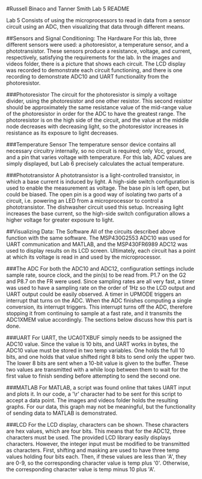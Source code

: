 #Russell Binaco and Tanner Smith Lab 5 README

Lab 5 Consists of using the microprocessors to read in data from a sensor circuit using an ADC, then visualizing that data through different means.

##Sensors and Signal Conditioning: The Hardware
For this lab, three different sensors were used: a photoresistor, a temperature sensor, and a phototransistor. These sensors produce a resistance, voltage, and current, respectively, satisfying
the requirements for the lab. 
In the images and videos folder, there is a picture that shows each circuit. 
The LCD display was recorded to demonstrate each circuit functioning, and there is one recording to demonstrate ADC10 and UART functionality from the photoresistor.

###Photoresistor
The circuit for the photoresistor is simply a voltage divider, using the photoresistor and one other resistor. This second resistor should be approximately the same resistance value of the
mid-range value of the photoresistor in order for the ADC to have the greatest range. The photoresistor is on the high side of the circuit, and the value at the middle node decreases with
decreasing light, so the photoresistor increases in resistance as its exposure to light decreases. 

###Temperature Sensor
The temperature sensor device contains all necessary circuitry internally, so no circuit is required; only Vcc, ground, and a pin that varies voltage with temperature. For this lab, ADC 
values are simply displayed, but Lab 6 precisely calculates the actual temperature. 

###Phototransistor
A phototransistor is a light-controlled transistor, in which a base current is induced by light. A high-side switch configuration is used to enable the measurement as voltage. 
The base pin is left open, but could be biased. The open pin is a good way of isolating two parts of a circuit, i.e. powering an LED from a microprocessor to control a phototransistor.
The dishwasher circuit used this setup. Increasing light increases the base current, so the high-side switch configuration allows a higher voltage for greater exposure to light. 

##Visualizing Data: The Software
All of the circuits described above function with the same software. The MSP430G2553 ADC10 was used for UART communication and MATLAB, and the MSP430FR6989 ADC12 was used to display
results on its LCD screen. Ultimately, each circuit has a point at which its voltage is read in and used by the microprocessor.

###The ADC
For both the ADC10 and ADC12, configuration settings include sample rate, source clock, and the pin(s) to be read from. P1.7 on the G2 and P8.7 on the FR were used. Since sampling rates are
all very fast, a timer was used to have a sampling rate on the order of 1Hz so the LCD output and UART output could be easily observed. A timer in UPMODE triggers an interrupt that turns on 
the ADC. When the ADC finishes computing a single conversion, its interrupt triggers. This interrupt turns off the ADC, therefore stopping it from continuing to sample at a fast rate, and
it transmits the ADC1XMEM value accordingly. The sections below discuss how this part is done.

###UART
For UART, the UCA0TXBUF simply needs to be assigned the ADC10 value. Since the value is 10 bits, and UART works in bytes, the ADC10 value must be stored in two temp variables. One holds the
full 10 bits, and one holds that value shifted right 8 bits to send only the upper two. The lower 8 bits are sent when a 10-bit value is given to the buffer. These two values are transmitted
with a while loop between them to wait for the first value to finish sending before attempting to send the second one.

###MATLAB
For MATLAB, a script was found online that takes UART input and plots it. In our code, a '\r' character had to be sent for this script to accept a data point. The images and videos folder
holds the resulting graphs. For our data, this graph may not be meaningful, but the functionality of sending data to MATLAB is demonstrated. 

###LCD
For the LCD display, characters can be shown. These characters are hex values, which are four bits. This means that for the ADC12, three characters must be used. The provided LCD library easily
displays characters. However, the integer input must be modified to be transmitted as characters. First, shifting and masking are used to have three temp values holding four bits each. Then, if
these values are less than 'A', they are 0-9, so the corresponding character value is temp plus '0'. Otherwise, the corresponding character value is temp minus 10 plus 'A'. 